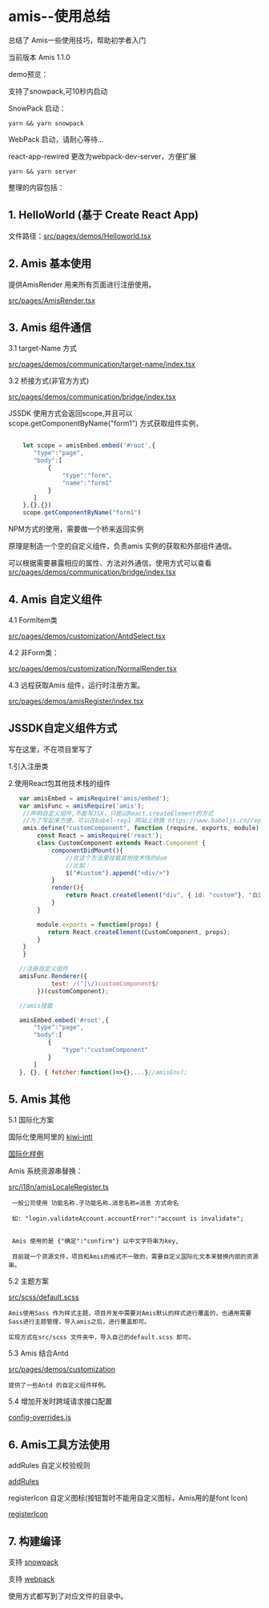# amis--使用总结

总结了 Amis一些使用技巧，帮助初学者入门

当前版本 Amis 1.1.0

demo预览：

支持了snowpack,可10秒内启动

SnowPack 启动：

```
yarn && yarn snowpack
```


WebPack 启动，请耐心等待...

react-app-rewired 更改为webpack-dev-server，方便扩展

```
yarn && yarn server
```

整理的内容包括：

## 1. HelloWorld (基于 Create React App)
 
 文件路径：[src/pages/demos/Helloworld.tsx](https://github.com/zimo888/amis-tutorial/blob/master/src/pages/demos/Helloworld.tsx)

## 2. Amis 基本使用

提供AmisRender 用来所有页面进行注册使用。

[src/pages/AmisRender.tsx](https://github.com/zimo888/amis-tutorial/blob/master/src/pages/AmisRender.tsx)

## 3. Amis 组件通信

 3.1 target-Name 方式

[src/pages/demos/communication/target-name/index.tsx](https://github.com/zimo888/amis-tutorial/blob/master/src/pages/demos/communication/target-name/index.tsx)


 3.2 桥接方式(非官方方式)

[src/pages/demos/communication/bridge/index.tsx](https://github.com/zimo888/amis-tutorial/blob/master/src/pages/demos/communication/bridge/index.tsx)

JSSDK 使用方式会返回scope,并且可以scope.getComponentByName("form1") 方式获取组件实例，

```js

    let scope = amisEmbed.embed('#root',{
       "type":"page",
       "body":[
           {
               "type":"form",
               "name":"form1"
           }
       ]
    },{},{})
    scope.getComponentByName("form1")
```

NPM方式的使用，需要做一个桥来返回实例

原理是制造一个空的自定义组件，负责amis 实例的获取和外部组件通信。

可以根据需要暴露相应的属性、方法对外通信。使用方式可以查看
[src/pages/demos/communication/bridge/index.tsx](https://github.com/zimo888/amis-tutorial/blob/master/src/pages/demos/communication/bridge/index.tsx)



## 4. Amis 自定义组件

4.1 FormItem类 

[src/pages/demos/customization/AntdSelect.tsx](https://github.com/zimo888/amis-tutorial/blob/master/src/pages/demos/customization/AntdSelect.tsx)


4.2 非Form类：

[src/pages/demos/customization/NormalRender.tsx](https://github.com/zimo888/amis-tutorial/blob/master/src/pages/demos/customization/NormalRender.tsx)
 

4.3 远程获取Amis 组件，运行时注册方案。 

[src/pages/demos/amisRegister/index.tsx](https://github.com/zimo888/amis-tutorial/blob/master/src/pages/demos/amisRegister/index.tsx)


## JSSDK自定义组件方式

   写在这里，不在项目里写了

   1.引入注册类

   2.使用React包其他技术栈的组件

```js
   var amisEmbed = amisRequire('amis/embed');
   var amisFunc = amisRequire('amis');
    //声明自定义组件,不能写JSX，只能以React.createElement的方式
    //为了写起来方便，可以在babel-repl 网站上转换 https://www.babeljs.cn/repl
    amis.define("customComponent", function (require, exports, module) {
        const React = amisRequire('react');
        class CustomComponent extends React.Component {
            componentDidMount(){
                //在这个方法里挂载其他技术栈的dom
                //比如：
                $("#custom").append("<div/>")
            }
            render(){
                return React.createElement("div", { id: "custom"}, "自定义");
            }
        }

        module.exports = function(props) {
           return React.createElement(CustomComponent, props);
        }
    }
    }

   //注册自定义组件
   amisFunc.Renderer({
            test: /(^|\/)customComponent$/
        })(customComponent);

   //amis挂载

   amisEmbed.embed('#root',{
       "type":"page",
       "body":[
           {
               "type":"customComponent"
           }
       ]
   }, {}, { fetcher:function()=>{},...}//amisEnv);      


```

## 5. Amis 其他

   
 5.1 国际化方案 
 
国际化使用阿里的 [kiwi-intl](https://github.com/alibaba/kiwi) 

[国际化样例](https://github.com/zimo888/amis-tutorial/blob/master/src/pages/demos/localePage/index.tsx) 

Amis 系统资源串替换：

 [src/i18n/amisLocaleRegister.ts](https://github.com/zimo888/amis-tutorial/blob/master/src/i18n/amisLocaleRegister.ts)
   
     一般公司使用 功能名称.子功能名称.消息名称=消息 方式命名
     
     如: "login.validateAccount.accountError":"account is invalidate";

     
     Amis 使用的是 {"确定":"confirm"} 以中文字符串为key,
     
     目前就一个资源文件，项目和Amis的格式不一致的，需要自定义国际化文本来替换内部的资源串。

 5.2 主题方案 
 
  
 [src/scss/default.scss](https://github.com/zimo888/amis-tutorial/blob/master/src/scss/default.scss)
  

    Amis使用Sass 作为样式主题，项目开发中需要对Amis默认的样式进行覆盖的，也通用需要Sass进行主题管理，导入amis之后，进行覆盖即可。
    
    实现方式在src/scss 文件夹中，导入自己的default.scss 即可。

 5.3 Amis 结合Antd

[src/pages/demos/customization](https://github.com/zimo888/amis-tutorial/blob/master/src/pages/demos/customization)


    提供了一些Antd 的自定义组件样例。
    
 5.4 增加开发时跨域请求接口配置
 
 [config-overrides.js](https://github.com/zimo888/amis-tutorial/blob/master/config-overrides.js)

## 6. Amis工具方法使用 

   addRules 自定义校验规则

[addRules](src/pages/demos/amisUtils/addRules.tsx)

   registerIcon 自定义图标(按钮暂时不能用自定义图标，Amis用的是font Icon)

[registerIcon](src/pages/demos/amisUtils/registerIcon.tsx)


## 7. 构建编译

 支持 [snowpack](snowpack.config.js)
 
 支持 [webpack](webpack.config.js)

 使用方式都写到了对应文件的目录中。
